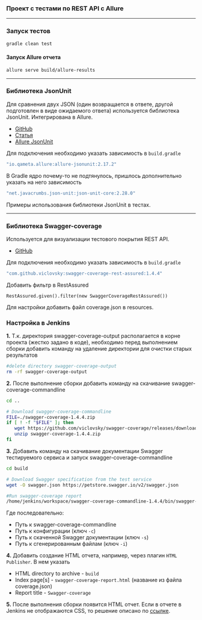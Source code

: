 ### Проект с тестами по REST API с Allure

---

### Запуск тестов
```sh
gradle clean test
```

#### Запуск Allure отчета
```sh
allure serve build/allure-results
```

---
### Библиотека JsonUnit

Для сравнения двух JSON (один возвращается в ответе, другой подготовлен в виде ожидаемого 
ответа) используется библиотека JsonUnit. Интегрирована в Allure.

* [GitHub](https://github.com/lukas-krecan/JsonUnit)
* [Статья](https://viclovsky.github.io/%D0%B0%D0%B2%D1%82%D0%BE%D1%82%D0%B5%D1%81%D1%82%D1%8B%20%D0%BD%D0%B0%20api/%D0%B0%D0%B2%D1%82%D0%BE%D1%82%D0%B5%D1%81%D1%82%D1%8B%20%D0%BD%D0%B0%20web/2018/08/07/jsonunit/)
* [Allure JsonUnit](https://github.com/allure-framework/allure-java#allure-jsonunit)

Для подключения необходимо указать зависимость в ``build.gradle``
```groovy
"io.qameta.allure:allure-jsonunit:2.17.2"
```
В Gradle ядро почему-то не подтянулось, пришлось дополнительно указать на него зависимость
```groovy
"net.javacrumbs.json-unit:json-unit-core:2.28.0"
```
Примеры использования библиотеки JsonUnit в тестах. 

---
### Библиотека Swagger-coverage

Используется для визуализации тестового покрытия REST API.

* [GitHub](https://github.com/viclovsky/swagger-coverage)

Для подключения необходимо указать зависимость в ``build.gradle``
```groovy
"com.github.viclovsky:swagger-coverage-rest-assured:1.4.4"
```
Добавить фильтр в RestAssured
```
RestAssured.given().filter(new SwaggerCoverageRestAssured())
```
Для настройки добавить файл coverage.json в resources.

### Настройка в Jenkins

**1.** Т.к. директория swagger-coverage-output располагается в корне проекта (жестко задано 
в коде), необходимо перед выполнением сборки добавить команду на удаление директории 
для очистки старых результатов
```sh
#delete directory swagger-coverage-output
rm -rf swagger-coverage-output
```
**2.** После выполнение сборки добавить команду на скачивание swagger-coverage-commandline
```sh
cd ..

# Download swagger-coverage-commandline
FILE=./swagger-coverage-1.4.4.zip
if [ ! -f "$FILE" ]; then
   wget https://github.com/viclovsky/swagger-coverage/releases/download/1.4.4/swagger-coverage-1.4.4.zip
   unzip swagger-coverage-1.4.4.zip
fi
```
**3.** Добавить команду на скачивание документации Swagger тестируемого сервиса и запуск swagger-coverage-commandline
```sh
cd build

# Download Swagger specification from the test service
wget -O swagger.json https://petstore.swagger.io/v2/swagger.json

#Run swagger-coverage report
/home/jenkins/workspace/swagger-coverage-commandline-1.4.4/bin/swagger-coverage-commandline -c resources/test/coverage.json -s swagger.json -i ../swagger-coverage-output
```
Где последовательно:
* Путь к swagger-coverage-commandline
* Путь к конфигурации (ключ ``-c``)
* Путь к скаченной Swagger документации (ключ ``-s``)
* Путь к сгенерированным файлам (ключ ``-i``)

**4.** Добавить создание HTML отчета, например, через плагин ``HTML Publisher``. В нем указать

* HTML directory to archive - ``build``
* Index page[s] - ``swagger-coverage-report.html`` (название из файла coverage.json)
* Report title - ``Swagger-coverage``

**5.** После выполнения сборки появится HTML отчет.
Если в отчете в Jenkins не отображаются CSS, то решение описано по [ссылке](https://stackoverflow.com/questions/35783964/jenkins-html-publisher-plugin-no-css-is-displayed-when-report-is-viewed-in-j/35785788#35785788).